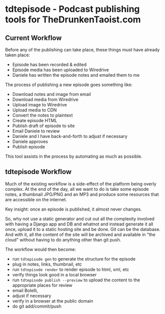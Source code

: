 # tdtepisode - Podcast publishing tools for TheDrunkenTaoist.com

## Current Workflow

Before any of the publishing can take place, these things must have already taken place:

- Episode has been recorded & edited
- Episode media has been uploaded to Wiredrive
- Daniele has written the episode notes and emailed them to me

The process of publishing a new episode goes something like: 

- Download notes and image from email
- Download media from Wiredrive
- Upload image to Wiredrive
- Upload media to CDN
- Convert the notes to plaintext
- Create episode HTML
- Publish draft of episode to site
- Email Daniele to review
- Daniele and I have back-and-forth to adjust if necessary
- Daniele approves
- Publish episode

This tool assists in the process by automating as much as possible. 

## tdtepisode Workflow

Much of the existing workflow is a side-effect of the platform being overly complex.
At the end of the day, all we want to do is take some episode notes, a thumbnail JPG/PNG
and an MP3 and produce some resources that are accessible on the internet. 

Key insight: once an episode is published, it almost never changes.

So, why not use a static generator and cut out all the complexity involved with having a Django app and DB and whatnot
and instead generate it all once, upload it to a static hosting site and be done. Git can be the database. And with it, all the
content of the site will be archived and available in "the cloud" without having to do anything other than git push.

The workflow would then become:

- run `tdtepisode gen` to generate the structure for the episode
- plug in notes, links, thumbnail, etc
- run `tdtepisode render` to render episode to html, xml, etc
- verify things look good in a local browser
- run `tdtepisode publish --preview` to upload the content to the appropriate places for review
- email Bolelli,
- adjust if necessary
- verify in a browser at the public domain
- do git add/commit/push
